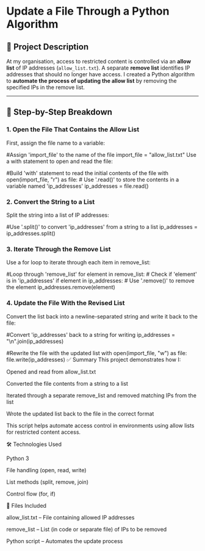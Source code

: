 # Update a File Through a Python Algorithm

## 📌 Project Description

At my organisation, access to restricted content is controlled via an **allow list** of IP addresses (`allow_list.txt`). A separate **remove list** identifies IP addresses that should no longer have access. I created a Python algorithm to **automate the process of updating the allow list** by removing the specified IPs in the remove list.

---

## 📂 Step-by-Step Breakdown

### 1. Open the File That Contains the Allow List

First, assign the file name to a variable:


#Assign 'import_file' to the name of the file
import_file = "allow_list.txt"
Use a with statement to open and read the file:


#Build 'with' statement to read the initial contents of the file
with open(import_file, "r") as file:
    # Use '.read()' to store the contents in a variable named 'ip_addresses'
    ip_addresses = file.read()
    
### 2. Convert the String to a List

Split the string into a list of IP addresses:


#Use '.split()' to convert 'ip_addresses' from a string to a list
ip_addresses = ip_addresses.split()

### 3. Iterate Through the Remove List

Use a for loop to iterate through each item in remove_list:


#Loop through 'remove_list'
for element in remove_list:
    # Check if 'element' is in 'ip_addresses'
    if element in ip_addresses:
        # Use '.remove()' to remove the element
        ip_addresses.remove(element)
        
### 4. Update the File With the Revised List

Convert the list back into a newline-separated string and write it back to the file:


#Convert 'ip_addresses' back to a string for writing
ip_addresses = "\n".join(ip_addresses)

#Rewrite the file with the updated list
with open(import_file, "w") as file:
    file.write(ip_addresses)
✅ Summary
This project demonstrates how I:

Opened and read from allow_list.txt

Converted the file contents from a string to a list

Iterated through a separate remove_list and removed matching IPs from the list

Wrote the updated list back to the file in the correct format

This script helps automate access control in environments using allow lists for restricted content access.

🛠️ Technologies Used

Python 3

File handling (open, read, write)

List methods (split, remove, join)

Control flow (for, if)

📁 Files Included

allow_list.txt – File containing allowed IP addresses

remove_list – List (in code or separate file) of IPs to be removed

Python script – Automates the update process

